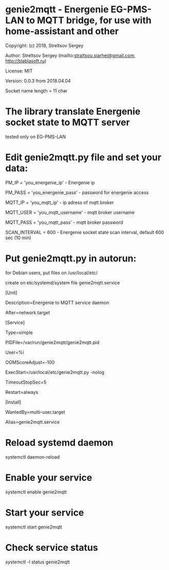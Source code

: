 # genie2mqtt - Energenie EG-PMS-LAN to MQTT bridge, for use with home-assistant and other

Copyright: (c) 2018, Streltsov Sergey

Author: Streltsov Sergey (mailto:straltsou.siarhei@gmail.com, http://blablasoft.ru)

License: MIT

Version: 0.0.3 from 2018.04.04

Socket name length = 11 char

# The library translate Energenie socket state to MQTT server

tested only on EG-PMS-LAN

# Edit genie2mqtt.py file and set your data:

PM_IP = 'you_energenie_ip' - Energenie ip

PM_PASS = 'you_energenie_pass' - password for energenie access

MQTT_IP = 'you_mqtt_ip' - ip adress of mqtt broker

MQTT_USER = 'you_mqtt_username' - mqtt broker username

MQTT_PASS = 'you_mqtt_pass' - mqtt broker password

SCAN_INTERVAL = 600 - Energenie socket state scan interval, default 600 sec (10 min)

# Put genie2mqtt.py in autorun:

for Debian users, put files on /usr/local/etc/

create on etc/systemd/system file genie2mqtt.service

[Unit]

Description=Energenie to MQTT service daemon

After=network.target

[Service]

Type=simple

PIDFile=/var/run/genie2mqtt/genie2mqtt.pid

User=%i

OOMScoreAdjust=-100

ExecStart=/usr/local/etc/genie2mqtt.py -nolog

TimeoutStopSec=5

Restart=always

[Install]

WantedBy=multi-user.target

Alias=genie2mqtt.service

# Reload systemd daemon
systemctl daemon-reload
# Enable your service
systemctl enable genie2mqtt
# Start your service
systemctl start genie2mqtt
# Check service status
systemctl -l status genie2mqtt
